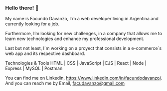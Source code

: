 ### Hello there! 👋

My name is Facundo Davanzo, I´m a web developer living in Argentina and currently looking for a job.

Furthermore, I’m looking for new challenges, in a company that allows me to learn new technologies and enhance my professional development.

Last but not least, I´m working on a proyect that consists in a e-commerce´s web app and its respective dashboard.

Technologies & Tools
HTML | CSS | JavaScript | EJS | React | Node | Express | MySQL | Postman

You can find me on Linkedin, https://www.linkedin.com/in/facundodavanzo/. And you can reach me by Email, facudavanzo@gmail.com
